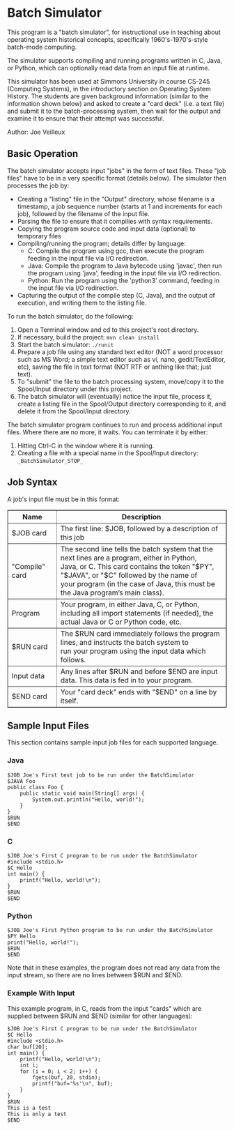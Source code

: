 # Batch Simulator
This program is a "batch simulator", for instructional use in teaching about operating system historical
concepts, specifically 1960's-1970's-style batch-mode computing.

The simulator supports compiling and running programs written in C, Java, or Python, which can optionally read data from an input file at runtime.

This simulator has been used at Simmons University in course CS-245 (Computing Systems), in the introductory section on Operating System History.
The students are given background information (similar to the information shown below) and asked to create a "card deck" (i.e. a text file) and
submit it to the batch-processing system, then wait for the output and examine it to ensure that their attempt was successful.

Author: Joe Veilleux

## Basic Operation
The batch simulator accepts input "jobs" in the form of text files. These "job files" have to be in a very specific format (details below).
The simulator then processes the job by:
* Creating a "listing" file in the "Output" directory, whose filename is a timestamp, a job sequence number (starts at 1 and increments for each job), followed by the filename of the input file.
* Parsing the file to ensure that it compilies with syntax requirements.
* Copying the program source code and input data (optional) to temporary files
* Compiling/running the program; details differ by language:
    * C: Compile the program using gcc, then execute the program feeding in the input file via I/O redirection.
    * Java: Compile the program to Java bytecode using 'javac', then run the program using 'java', feeding in the input file via I/O redirection.
    * Python: Run the program using the 'python3' command, feeding in the input file via I/O redirection.
* Capturing the output of the compile step (C, Java), and the output of execution, and writing them to the listing file.

To run the batch simulator, do the following:
1. Open a Terminal window and cd to this project's root directory.
2. If necessary, build the project: `mvn clean install`
3. Start the batch simulator: `./runit`
4. Prepare a job file using any standard text editor (NOT a word processor such as MS Word; a simple text editor such as vi, nano, gedit/TextEditor, etc), saving the file in text format (NOT RTF or anthing like that; just text).
5. To "submit" the file to the batch processing system, move/copy it to the Spool/Input directory under this project.
6. The batch simulator will (eventually) notice the input file, process it, create a listing file in the Spool/Output directory corresponding to it, and delete it from the Spool/Input directory.

The batch simulator program continues to run and process additional input files. Where there are no more, it waits. You can terminate it by either:
1. Hitting Ctrl-C in the window where it is running.
2. Creating a file with a special name in the Spool/Input directory: `_BatchSimulator_STOP_`

## Job Syntax

A job's input file must be in this format:

<table border="1">
<tr><th>Name</th><th>Description</th></tr>
<tr><td>$JOB card</td><td>The first line: $JOB, followed by a description of this job</td></tr>
<tr><td>"Compile" card</td><td>
The second line tells the batch system that the next lines are a program, either in Python,<br>
Java, or C. This card contains the token "$PY", "$JAVA", or "$C" followed by the name of <br>
your program (in the case of Java, this must be the Java program’s main class).</td></tr>
<tr><td>Program</td><td>Your program, in either Java, C, or Python, including all import statements (if needed), the<br>
actual Java or C or Python code, etc.</td></tr>
<tr><td>$RUN card</td><td>The $RUN card immediately follows the program lines, and instructs the batch system to <br>
run your program using the input data which follows.</td></tr>
<tr><td>Input data</td><td>Any lines after $RUN and before $END are input data. This data is fed in to your program.</td></tr>
<tr><td>$END card</td><td>Your "card deck" ends with "$END" on a line by itself.</td></tr>
</table>

## Sample Input Files

This section contains sample input job files for each supported language.

### Java

```
$JOB Joe's First test job to be run under the BatchSimulator
$JAVA Foo
public class Foo {
    public static void main(String[] args) {
        System.out.println("Hello, world!");
    }
}
$RUN
$END
```

### C

```
$JOB Joe's First C program to be run under the BatchSimulator
#include <stdio.h>
$C Hello
int main() {
    printf("Hello, world!\n");
}
$RUN
$END
```

### Python

```
$JOB Joe's First Python program to be run under the BatchSimulator
$PY Hello
print("Hello, world!");
$RUN
$END
```

Note that in these examples, the program does not read any data from the input stream, so there are no lines between $RUN and $END.

### Example With Input

This example program, in C, reads from the input "cards" which are supplied between $RUN and $END (similar for other languages):

```
$JOB Joe's First C program to be run under the BatchSimulator
$C Hello
#include <stdio.h>
char buf[20];
int main() {
    printf("Hello, world!\n");
    int i;
    for (i = 0; i < 2; i++) {
        fgets(buf, 20, stdin);
        printf("buf='%s'\n", buf);
    }
}
$RUN
This is a test
This is only a test
$END
```

